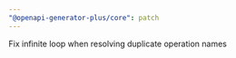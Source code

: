 ```yaml
---
"@openapi-generator-plus/core": patch
---
```


Fix infinite loop when resolving duplicate operation names
